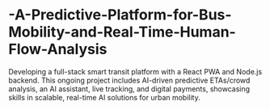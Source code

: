 # -A-Predictive-Platform-for-Bus-Mobility-and-Real-Time-Human-Flow-Analysis
Developing a full-stack smart transit platform with a React PWA and Node.js backend.     This ongoing project includes AI-driven predictive ETAs/crowd analysis, an AI assistant, live tracking, and digital payments, showcasing skills in scalable, real-time AI solutions for urban mobility.
